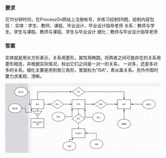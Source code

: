 ### 要求

花10分钟时间，在ProcessOn⽹站上注册帐号，并练习绘制ER图，绘制内容包括： 实体：学⽣、教师、课程、毕业设计、毕业设计指导⽼师 
关系：教师与学⽣、学⽣与课程、教师与课程、学⽣与毕业设计
细化：教师与毕业设计指导⽼师

### 答案

实体就是用长方形表示，关系用菱形，属性用椭圆。将两者之间可能存在的关系用菱形相连，并根据实际情况，标出它们之间是一对一的关系，
一对多，还是多对多的关系。细化主要是用到倒三角形，里面标为“ISA”，表从属关系。另外作图时要力求美观、清晰。

![ER图](https://github.com/Sarah6667/Data-Base/blob/master/images/db-er4.jpg)

